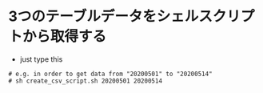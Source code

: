 # 3つのテーブルデータをシェルスクリプトから取得する
- just type this
```
# e.g. in order to get data from "20200501" to "20200514"
# sh create_csv_script.sh 20200501 20200514
```
